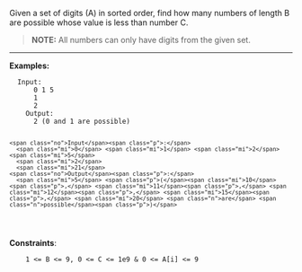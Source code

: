 <div class="markdown-content" id="problem-content">
<p>Given a set of digits (A) in sorted order, find how many numbers of  length B are possible whose value is less than number C.</p>
<blockquote>
<p><strong>NOTE:</strong>  All numbers can only have digits from the given set.</p>
</blockquote>
<hr/>
<p><strong>Examples:</strong></p>
<div class="language-ruby highlighter-rouge"><pre class="highlight"><code>	<span class="no">Input</span><span class="p">:</span>
	  <span class="mi">0</span> <span class="mi">1</span> <span class="mi">5</span>  
	  <span class="mi">1</span>  
	  <span class="mi">2</span>  
	<span class="no">Output</span><span class="p">:</span>  
	  <span class="mi">2</span> <span class="p">(</span><span class="mi">0</span> <span class="n">and</span> <span class="mi">1</span> <span class="n">are</span> <span class="n">possible</span><span class="p">)</span>  

	<span class="no">Input</span><span class="p">:</span>
	  <span class="mi">0</span> <span class="mi">1</span> <span class="mi">2</span> <span class="mi">5</span>  
	  <span class="mi">2</span>  
	  <span class="mi">21</span>  
	<span class="no">Output</span><span class="p">:</span>
	  <span class="mi">5</span> <span class="p">(</span><span class="mi">10</span><span class="p">,</span> <span class="mi">11</span><span class="p">,</span> <span class="mi">12</span><span class="p">,</span> <span class="mi">15</span><span class="p">,</span> <span class="mi">20</span> <span class="n">are</span> <span class="n">possible</span><span class="p">)</span>
</code></pre>
</div>
<p><strong>Constraints</strong>:</p>
<div class="highlighter-rouge"><pre class="highlight"><code>    1 &lt;= B &lt;= 9, 0 &lt;= C &lt;= 1e9 &amp; 0 &lt;= A[i] &lt;= 9
</code></pre>
</div>

</div>